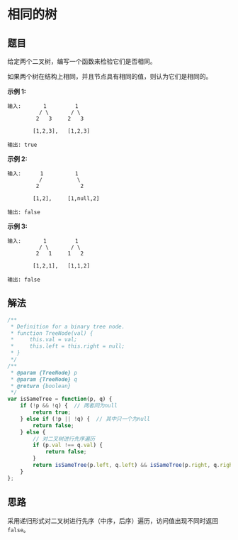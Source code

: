 # 相同的树
## 题目
给定两个二叉树，编写一个函数来检验它们是否相同。

如果两个树在结构上相同，并且节点具有相同的值，则认为它们是相同的。

**示例 1:**
```
输入:       1         1
          / \       / \
         2   3     2   3

        [1,2,3],   [1,2,3]

输出: true
```

**示例 2:**
```
输入:      1          1
          /           \
         2             2

        [1,2],     [1,null,2]

输出: false
```

**示例 3:**
```
输入:       1         1
          / \       / \
         2   1     1   2

        [1,2,1],   [1,1,2]

输出: false
```
## 解法
```js
/**
 * Definition for a binary tree node.
 * function TreeNode(val) {
 *     this.val = val;
 *     this.left = this.right = null;
 * }
 */
/**
 * @param {TreeNode} p
 * @param {TreeNode} q
 * @return {boolean}
 */
var isSameTree = function(p, q) {
    if (!p && !q) {  // 两者同为null
        return true;
    } else if (!p || !q) {  // 其中只一个为null
        return false;
    } else {
        // 对二叉树进行先序遍历
        if (p.val !== q.val) {
            return false;
        }
        return isSameTree(p.left, q.left) && isSameTree(p.right, q.right);
    }
};
```

## 思路
采用递归形式对二叉树进行先序（中序，后序）遍历，访问值出现不同时返回``false``。